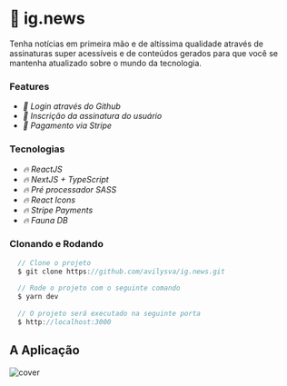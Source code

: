 # :newspaper: ig.news

Tenha notícias em primeira mão e de altíssima qualidade através de assinaturas super acessíveis e de conteúdos gerados para que você se mantenha atualizado sobre o mundo da tecnologia.

### Features

- *:pencil: Login através do Github*
- *:pencil: Inscrição da assinatura do usuário*
- *:pencil: Pagamento via Stripe*

### Tecnologias

- *:fire: ReactJS*
- *:fire: NextJS + TypeScript*
- *:fire: Pré processador SASS*
- *:fire: React Icons*
- *:fire: Stripe Payments*
- *:fire: Fauna DB*

### Clonando e Rodando
```javascript
  // Clone o projeto
  $ git clone https://github.com/avilysva/ig.news.git
  
  // Rode o projeto com o seguinte comando
  $ yarn dev
  
  // O projeto será executado na seguinte porta
  $ http://localhost:3000
```

## A Aplicação

![cover](https://github.com/avilysva/avilysva/blob/master/projects-images/ig.news/cover.png)

